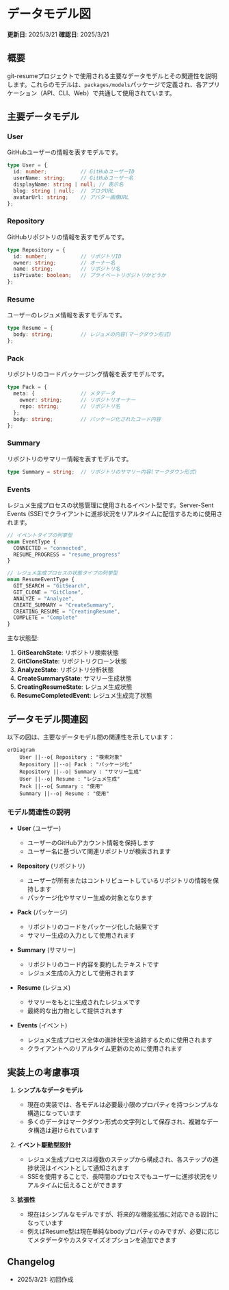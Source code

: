 # データモデル図

**更新日**: 2025/3/21
**確認日**: 2025/3/21

## 概要

git-resumeプロジェクトで使用される主要なデータモデルとその関連性を説明します。これらのモデルは、`packages/models`パッケージで定義され、各アプリケーション（API、CLI、Web）で共通して使用されています。

## 主要データモデル

### User

GitHubユーザーの情報を表すモデルです。

```typescript
type User = {
  id: number;           // GitHubユーザーID
  userName: string;     // GitHubユーザー名
  displayName: string | null; // 表示名
  blog: string | null;  // ブログURL
  avatarUrl: string;    // アバター画像URL
};
```

### Repository

GitHubリポジトリの情報を表すモデルです。

```typescript
type Repository = {
  id: number;           // リポジトリID
  owner: string;        // オーナー名
  name: string;         // リポジトリ名
  isPrivate: boolean;   // プライベートリポジトリかどうか
};
```

### Resume

ユーザーのレジュメ情報を表すモデルです。

```typescript
type Resume = {
  body: string;         // レジュメの内容(マークダウン形式)
};
```

### Pack

リポジトリのコードパッケージング情報を表すモデルです。

```typescript
type Pack = {
  meta: {               // メタデータ
    owner: string;      // リポジトリオーナー
    repo: string;       // リポジトリ名
  };
  body: string;         // パッケージ化されたコード内容
};
```

### Summary

リポジトリのサマリー情報を表すモデルです。

```typescript
type Summary = string;  // リポジトリのサマリー内容(マークダウン形式)
```

### Events

レジュメ生成プロセスの状態管理に使用されるイベント型です。Server-Sent Events (SSE)でクライアントに進捗状況をリアルタイムに配信するために使用されます。

```typescript
// イベントタイプの列挙型
enum EventType {
  CONNECTED = "connected",
  RESUME_PROGRESS = "resume_progress"
}

// レジュメ生成プロセスの状態タイプの列挙型
enum ResumeEventType {
  GIT_SEARCH = "GitSearch",
  GIT_CLONE = "GitClone",
  ANALYZE = "Analyze",
  CREATE_SUMMARY = "CreateSummary",
  CREATING_RESUME = "CreatingResume",
  COMPLETE = "Complete"
}
```

主な状態型:

1. **GitSearchState**: リポジトリ検索状態
2. **GitCloneState**: リポジトリクローン状態
3. **AnalyzeState**: リポジトリ分析状態
4. **CreateSummaryState**: サマリー生成状態
5. **CreatingResumeState**: レジュメ生成状態
6. **ResumeCompletedEvent**: レジュメ生成完了状態

## データモデル関連図

以下の図は、主要なデータモデル間の関連性を示しています：

```mermaid
erDiagram
    User ||--o{ Repository : "検索対象"
    Repository ||--o| Pack : "パッケージ化"
    Repository ||--o| Summary : "サマリー生成"
    User ||--o| Resume : "レジュメ生成"
    Pack ||--o{ Summary : "使用"
    Summary ||--o| Resume : "使用"
```

### モデル関連性の説明

- **User** (ユーザー)
  - ユーザーのGitHubアカウント情報を保持します
  - ユーザー名に基づいて関連リポジトリが検索されます

- **Repository** (リポジトリ)
  - ユーザーが所有またはコントリビュートしているリポジトリの情報を保持します
  - パッケージ化やサマリー生成の対象となります

- **Pack** (パッケージ)
  - リポジトリのコードをパッケージ化した結果です
  - サマリー生成の入力として使用されます

- **Summary** (サマリー)
  - リポジトリのコード内容を要約したテキストです
  - レジュメ生成の入力として使用されます

- **Resume** (レジュメ)
  - サマリーをもとに生成されたレジュメです
  - 最終的な出力物として提供されます

- **Events** (イベント)
  - レジュメ生成プロセス全体の進捗状況を追跡するために使用されます
  - クライアントへのリアルタイム更新のために使用されます

## 実装上の考慮事項

1. **シンプルなデータモデル**
   - 現在の実装では、各モデルは必要最小限のプロパティを持つシンプルな構造になっています
   - 多くのデータはマークダウン形式の文字列として保存され、複雑なデータ構造は避けられています

2. **イベント駆動型設計**
   - レジュメ生成プロセスは複数のステップから構成され、各ステップの進捗状況はイベントとして通知されます
   - SSEを使用することで、長時間のプロセスでもユーザーに進捗状況をリアルタイムに伝えることができます

3. **拡張性**
   - 現在はシンプルなモデルですが、将来的な機能拡張に対応できる設計になっています
   - 例えばResume型は現在単純なbodyプロパティのみですが、必要に応じてメタデータやカスタマイズオプションを追加できます

## Changelog

- 2025/3/21: 初回作成
